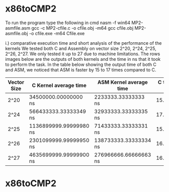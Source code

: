 # x86toCMP2
To run the program type the following in cmd
nasm -f win64 MP2-asmfile.asm
gcc -c MP2-cfile.c -o cfile.obj -m64
gcc cfile.obj MP2-asmfile.obj -o cfile.exe -m64
Cfile.exe

i.) comparative execution time and short analysis of the performance of the kernels
We tested both C and Assembly on vector size 2^20, 2^24, 2^25, 2^26, 2^27. We only tested it up to 27 due to machine limitations. The rows images below are the outputs of both kernels and the time in ns that it took to perform the task. In the table below showing the output time of both C and ASM, we noticed that ASM is faster by 15 to 17 times compared to C.

|Vector Size | C Kernel average time | ASM Kernel average time | C time/ Asm time|
|------------|-----------------------|-------------------------|-----------------|
|2^20|34500000.00000000 ns|2233333.33333333 ns|15.44776119|
|2^24|566433333.33333349 ns|32933333.33333335 ns|17.19939271|
|2^25|1136899999.99999980 ns|71433333.33333331 ns|15.91553896|
|2^26|2301099999.99999950 ns|138733333.33333334 ns|16.58649688|
|2^27|4635699999.99999900 ns|276966666.66666663 ns|16.73739319|



# x86toCMP2
